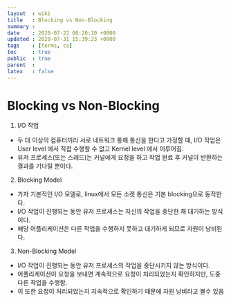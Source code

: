 ```yaml
---
layout  : wiki
title   : Blocking vs Non-Blocking
summary : 
date    : 2020-07-22 00:20:10 +0900
updated : 2020-07-31 15:39:23 +0900
tags    : [terms, cs]
toc     : true
public  : true
parent  : 
latex   : false
---
```


# Blocking vs Non-Blocking
 
1. I/O 작업
  * 두 대 이상의 컴퓨터끼리 서로 네트워크 통해 통신을 한다고 가정할 때, I/O 작업은 User level 에서 직접 수행할 수 없고 Kernel level 에서 이루어짐.
  * 유저 프로세스(또는 스레드)는 커널에게 요청을 하고 작업 완료 후 커널이 반환하는 결과를 기다릴 뿐이다.

2. Blocking Model
  * 가자 기본적인 I/O 모델로, linux에서 모든 소켓 통신은 기본 blocking으로 동작한다.
  * I/O 작업이 진행되는 동안 유저 프로세스는 자신의 작업을 중단한 채 대기하는 방식이다.
  * 해당 어플리케이션은 다른 작업을 수행하지 못하고 대기하게 되므로 자원이 낭비된다.

3. Non-Blocking Model
  * I/O 작업이 진행되는 동안 유저 프로세스의 작업을 중단시키지 않는 방식이다.
  * 어플리케이션이 요청을 보내면 계속적으로 요청이 처리되었는지 확인하지만, 도중 다른 작업을 수행함.
  * 이 또한 요청이 처리되었는지 지속적으로 확인하기 때문에 자원 낭비라고 볼수 있음

